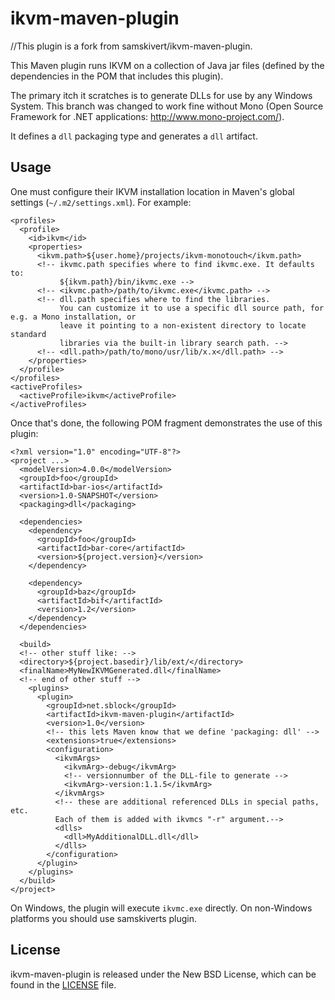 # ikvm-maven-plugin

//This plugin is a fork from samskivert/ikvm-maven-plugin.

This Maven plugin runs IKVM on a collection of Java jar files (defined by the
dependencies in the POM that includes this plugin).

The primary itch it scratches is to generate DLLs for use by any Windows System. This branch was changed to work fine without Mono (Open Source Framework for .NET applications: http://www.mono-project.com/).

It defines a `dll` packaging type and generates a `dll` artifact.

## Usage

One must configure their IKVM installation location in Maven's global settings
(`~/.m2/settings.xml`). For example:

    <profiles>
      <profile>
        <id>ikvm</id>
        <properties>
          <ikvm.path>${user.home}/projects/ikvm-monotouch</ikvm.path>
          <!-- ikvmc.path specifies where to find ikvmc.exe. It defaults to:
               ${ikvm.path}/bin/ikvmc.exe -->
          <!-- <ikvmc.path>/path/to/ikvmc.exe</ikvmc.path> -->
          <!-- dll.path specifies where to find the libraries.
               You can customize it to use a specific dll source path, for e.g. a Mono installation, or
               leave it pointing to a non-existent directory to locate standard
               libraries via the built-in library search path. -->
          <!-- <dll.path>/path/to/mono/usr/lib/x.x</dll.path> -->
        </properties>
      </profile>
    </profiles>
    <activeProfiles>
      <activeProfile>ikvm</activeProfile>
    </activeProfiles>

Once that's done, the following POM fragment demonstrates the use of this plugin:

    <?xml version="1.0" encoding="UTF-8"?>
    <project ...>
      <modelVersion>4.0.0</modelVersion>
      <groupId>foo</groupId>
      <artifactId>bar-ios</artifactId>
      <version>1.0-SNAPSHOT</version>
      <packaging>dll</packaging>

      <dependencies>
        <dependency>
          <groupId>foo</groupId>
          <artifactId>bar-core</artifactId>
          <version>${project.version}</version>
        </dependency>

        <dependency>
          <groupId>baz</groupId>
          <artifactId>bif</artifactId>
          <version>1.2</version>
        </dependency>
      </dependencies>

      <build>
      <!-- other stuff like: -->
      <directory>${project.basedir}/lib/ext/</directory>
      <finalName>MyNewIKVMGenerated.dll</finalName>
      <!-- end of other stuff -->
        <plugins>
          <plugin>
            <groupId>net.sblock</groupId>
            <artifactId>ikvm-maven-plugin</artifactId>
            <version>1.0</version>
            <!-- this lets Maven know that we define 'packaging: dll' -->
            <extensions>true</extensions>
            <configuration>
              <ikvmArgs>
                <ikvmArg>-debug</ikvmArg>
                <!-- versionnumber of the DLL-file to generate -->
                <ikvmArg>-version:1.1.5</ikvmArg>
              </ikvmArgs>
              <!-- these are additional referenced DLLs in special paths, etc. 
              Each of them is added with ikvmcs "-r" argument.-->
              <dlls>
                <dll>MyAdditionalDLL.dll</dll>
              </dlls>
            </configuration>
          </plugin>
        </plugins>
      </build>
    </project>

On Windows, the plugin will execute `ikvmc.exe` directly. On non-Windows
platforms you should use samskiverts plugin. 

## License

ikvm-maven-plugin is released under the New BSD License, which can be found in
the [LICENSE] file.

[LICENSE]: https://github.com/samskivert/ikvm-maven-plugin/blob/master/LICENSE
